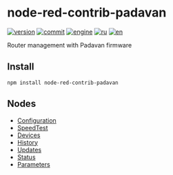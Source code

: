 # node-red-contrib-padavan

[![version](https://img.shields.io/npm/v/node-red-contrib-padavan.svg)](https://www.npmjs.org/package/node-red-contrib-padavan)
[![commit](https://img.shields.io/github/last-commit/alex2844/node-padavan.svg)](https://github.com/alex2844/node-padavan)
[![engine](https://img.shields.io/badge/Node-padavan-red.svg)](../README.md)
[![ru](https://img.shields.io/badge/lang-ru-white)](../../ru/node-red/README.md)
[![en](https://img.shields.io/badge/lang-en-green)](README.md)

Router management with Padavan firmware


## Install

``` shell
npm install node-red-contrib-padavan
```


## Nodes

- [Configuration](config.md)
- [SpeedTest](speedtest.md)
- [Devices](devices.md)
- [History](history.md)
- [Updates](upgrade.md)
- [Status](system.md)
- [Parameters](params.md)
